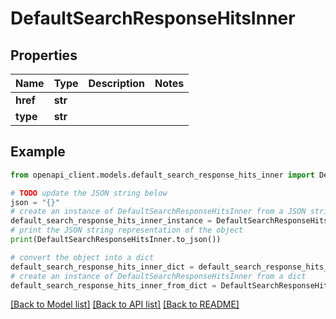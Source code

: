 # DefaultSearchResponseHitsInner


## Properties

Name | Type | Description | Notes
------------ | ------------- | ------------- | -------------
**href** | **str** |  | 
**type** | **str** |  | 

## Example

```python
from openapi_client.models.default_search_response_hits_inner import DefaultSearchResponseHitsInner

# TODO update the JSON string below
json = "{}"
# create an instance of DefaultSearchResponseHitsInner from a JSON string
default_search_response_hits_inner_instance = DefaultSearchResponseHitsInner.from_json(json)
# print the JSON string representation of the object
print(DefaultSearchResponseHitsInner.to_json())

# convert the object into a dict
default_search_response_hits_inner_dict = default_search_response_hits_inner_instance.to_dict()
# create an instance of DefaultSearchResponseHitsInner from a dict
default_search_response_hits_inner_from_dict = DefaultSearchResponseHitsInner.from_dict(default_search_response_hits_inner_dict)
```
[[Back to Model list]](../README.md#documentation-for-models) [[Back to API list]](../README.md#documentation-for-api-endpoints) [[Back to README]](../README.md)


